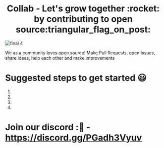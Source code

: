 <h1 align="center"> Collab - Let's grow together :rocket: by contributing to open source:triangular_flag_on_post:  </h1>



![final 4](https://user-images.githubusercontent.com/109018286/178136414-0640228c-68fa-4123-a118-f73ad60718cd.png)


We as a community loves open source! Make Pull Requests, open Issues, share ideas, help each other and make improvements

# Suggested steps to get started :smiley:
1.
2.
3.
4.


# Join our discord ::purple_heart: - https://discord.gg/PGadh3Vyuv

